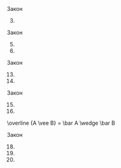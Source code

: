 Закон

3.

Закон

5.

6.

Закон

13.

14.

Закон

15.

16.
\overline {A \vee B} = \bar A \wedge \bar B

Закон

18.

19.

20.
